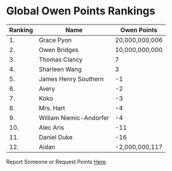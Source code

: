 # Global Owen Points Rankings

|Ranking|Name|Owen Points|
| ----------- | ----------- | ----------- |
| 1. | Grace Pyon | 20,000,000,006 | 
| 2. | Owen Bridges | 10,000,000,000 |
| 3. | Thomas Clancy | 7 |
| 4. | Sharleen Wang | 3 |
| 5. | James Henry Southern | -1 |
| 6. | Avery | -2 |
| 7. | Koko | -3 |
| 8. | Mrs. Hart | -4 |
| 9. | William Niemic-Andorfer | -4 |
| 10. | Alec Aris | -11 |
| 11. | Daniel Duke | -16 |
| 12. | Aidan | -2,000,000,117 |

Report Someone or Request Points [Here](https://forms.gle/cc2Y95JU66t6gKew9).
